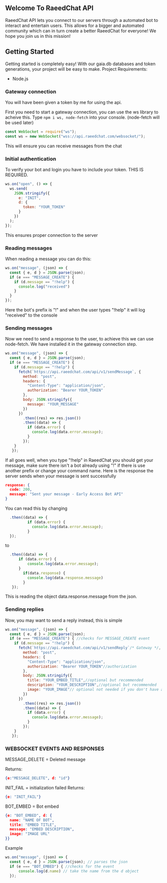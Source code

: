## Welcome To RaeedChat API 
RaeedChat API lets you connect to our servers through a automated bot to interact and entertain users. This allows for a bigger and automated community which can in turn create a better RaeedChat for everyone! We hope you join us in this mission! 

## Getting Started
Getting started is completely easy! With our gaia.db databases and token generations, your project will be easy to make. 
Project Requirements: 
 - Node.js

### Gateway connection
You will have been given a token by me for using the api. 

First you need to start a gateway connection, you can use the ws library to acheive this. Type `npm i ws, node-fetch` into your console. (node-fetch will be used later)

```js
const WebSocket = require("ws");
const ws = new WebSocket("wss://api.raeedchat.com/websocket/");
```
This will ensure you can receive messages from the chat 

### Initial authentication
To verify your bot and login you have to include your token. THIS IS REQUIRED.
```js
ws.on("open", () => {
  ws.send(
    JSON.stringify({
      e: "INIT",
      d: {
        token: "YOUR_TOKEN"
      }
    })
  );
});
```
This ensures proper connection to the server

### Reading messages
When reading a message you can do this: 
```js
ws.on("message", (json) => {
  const { e, d } = JSON.parse(json);
  if (e === "MESSAGE_CREATE") {
    if (d.message == "!help") {
      console.log("received")
    }
  }
});
````
Here the bot's prefix is "!" and when the user types "!help" it will log "received" to the console

### Sending messages
Now we need to send a response to the user, to achieve this we can use node-fetch. We have installed it in the gateway connection step. 
```js
ws.on("message", (json) => {
  const { e, d } = JSON.parse(json);
  if (e === "MESSAGE_CREATE") {
    if (d.message == "!help") {
      fetch(`https://api.raeedchat.com/api/v1/sendMessage`, {
        method: "post",
        headers: {
          "Content-Type": "application/json",
          authorization: "Bearer YOUR_TOKEN"
        },
        body: JSON.stringify({
          message: "YOUR_MESSAGE"
        })
      })
        .then((res) => res.json())
        .then((data) => {
          if (data.error) {
            console.log(data.error.message);
          }
        });
    }
   });
``` 
If all goes well, when you type "!help" in RaeedChat you should get your message, make sure there isn't a bot already using "!" if there is use another prefix or change your command name. 
Here is the response the server sends when your message is sent successfully 
```json
response: {
  code: 200,
  message: "Sent your message - Early Access Bot API"
}
```
You can read this by changing
```js
  .then((data) => {
          if (data.error) {
            console.log(data.error.message);
          }
  });
```
to 
```js
  .then((data) => {
      if (data.error) {
          console.log(data.error.message);
      } 
        if(data.response) {
          console.log(data.response.message)
        }
   });
````
This is reading the object data.response.message from the json. 

### Sending replies
Now, you may want to send a reply instead, this is simple 
```js
ws.on("message", (json) => {
  const { e, d } = JSON.parse(json);
  if (e === "MESSAGE_CREATE") { //checks for MESSAGE_CREATE event
    if (d.message == "!help") {
      fetch(`https://api.raeedchat.com/api/v1/sendReply`/* Gateway */, {
        method: "post",
        headers: {
          "Content-Type": "application/json",
          authorization: "Bearer YOUR_TOKEN"//authorization
        },
        body: JSON.stringify({
          title: "YOUR_EMBED_TITLE",//optional but recommended
          description: "YOUR_DESCRIPTION",//optional but recommended
          image: "YOUR_IMAGE"// optional not needed if you don't have a image
        })
      })
        .then((res) => res.json())
        .then((data) => {
          if (data.error) {
            console.log(data.error.message);
          }
        });
    }
   });
```

### WEBSOCKET EVENTS AND RESPONSES

MESSAGE_DELETE = Deleted message 

Returns:
```json 
{e:"MESSAGE_DELETE", d: "id"}
```

INIT_FAIL = initialization failed
Returns: 
```json
{e: "INIT_FAIL"}
```
BOT_EMBED = Bot embed
```json 
{e: "BOT_EMBED", d: {
  name: "NAME OF BOT",
  title: "EMBED TITLE",
  message: "EMBED DESCRIPTION",
  image: "IMAGE URL"
}}
```

Example
```js
ws.on("message", (json) => {
  const { e, d } = JSON.parse(json); // parses the json
  if (e === "BOT_EMBED") { //checks for the event
      console.log(d.name) // take the name from the d object 
  });
```
